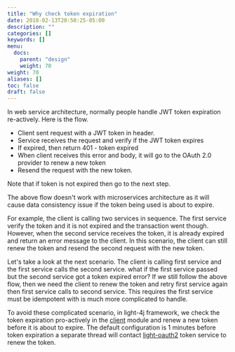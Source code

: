 ```yaml
---
title: "Why check token expiration"
date: 2018-02-13T20:50:25-05:00
description: ""
categories: []
keywords: []
menu:
  docs:
    parent: "design"
    weight: 70
weight: 70
aliases: []
toc: false
draft: false
---
```



In web service architecture, normally people handle JWT token expiration re-actively. Here
is the flow. 

* Client sent request with a JWT token in header.
* Service receives the request and verify if the JWT token expires
* If expired, then return 401 - token expired
* When client receives this error and body, it will go to the OAuth 2.0 provider to renew a new token
* Resend the request with the new token.

Note that if token is not expired then go to the next step. 


The above flow doesn't work with microservices architecture as it will cause data consistency
issue if the token being used is about to expire. 

For example, the client is calling two services in sequence. The first service verify the token
and it is not expired and the transaction went though. However, when the second service receives
the token, it is already expired and return an error message to the client. In this scenario, the
client can still renew the token and resend the second request with the new token. 

Let's take a look at the next scenario. The client is calling first service and the first service
calls the second service. what if the first service passed but the second service got a token
expired error? If we still follow the above flow, then we need the client to renew the token
and retry first service again then first service calls to second service. This requires the first
service must be idempotent with is much more complicated to handle.

To avoid these complicated scenario, in light-4j framework, we check the token expiration pro-actively
in the [client](https://networknt.github.io/light-4j/other/client/) module and renew a new token before 
it is about to expire. The default configuration is 1 minutes before token expiration a separate thread 
will contact [light-oauth2](https://networknt.github.io/light-oauth2/) token service to renew the token. 

